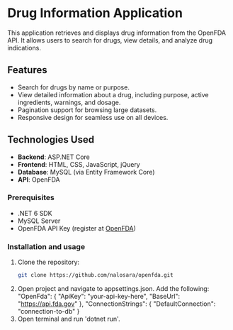 # Drug Information Application

This application retrieves and displays drug information from the OpenFDA API. It allows users to search for drugs, view details, and analyze drug indications.

## Features
- Search for drugs by name or purpose.
- View detailed information about a drug, including purpose, active ingredients, warnings, and dosage.
- Pagination support for browsing large datasets.
- Responsive design for seamless use on all devices.

## Technologies Used
- **Backend**: ASP.NET Core
- **Frontend**: HTML, CSS, JavaScript, jQuery
- **Database**: MySQL (via Entity Framework Core)
- **API**: OpenFDA

### Prerequisites
- .NET 6 SDK
- MySQL Server
- OpenFDA API Key (register at [OpenFDA](https://open.fda.gov/apis/))

### Installation and usage
1. Clone the repository:
   ```bash
   git clone https://github.com/nalosara/openfda.git
2. Open project and navigate to appsettings.json. Add the following:
    "OpenFda": {
        "ApiKey": "your-api-key-here",
        "BaseUrl": "https://api.fda.gov"
    },
    "ConnectionStrings": {
        "DefaultConnection": "connection-to-db"
    }
3. Open terminal and run 'dotnet run'.
